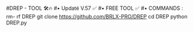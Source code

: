 #DREP - TOOL 🛠🔥 
#• Updaté V.57 ✅
#• FREE TOOL  ✅
#• COMMANDS : 
 rm- rf DREP
 git clone https://github.com/BRLX-PRO/DREP
cd DREP
python DREP.py
